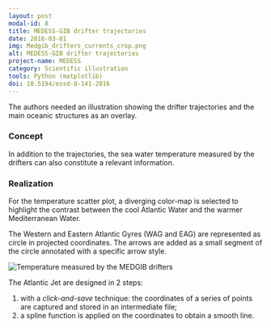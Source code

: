 ```yaml
---
layout: post
modal-id: 8
title: MEDESS-GIB drifter trajectories
date: 2016-03-01
img: Medgib_drifters_currents_crop.png
alt: MEDESS-GIB drifter trajectories
project-name: MEDESS
category: Scientific illustration
tools: Python (matplotlib)
doi: 10.5194/essd-8-141-2016
---
```


The authors needed an illustration showing the drifter trajectories and the main oceanic structures as an overlay.

### Concept

In addition to the trajectories, the sea water temperature measured by the drifters can also constitute a relevant information.

### Realization

For the temperature scatter plot, a diverging color-map is selected to highlight the contrast between the cool Atlantic Water and the warmer Mediterranean Water.

The Western and Eastern Atlantic Gyres (WAG and EAG) are represented as circle in projected coordinates. The arrows are added as a small segment of the circle annotated with a specific arrow style.

<img src="{{ site.url }}/figures/portfolio/Medgib_drifters_currents.png" class="img-responsive" alt="Temperature measured by the MEDGIB drifters">

The Atlantic Jet are designed in 2 steps:
1. with a *click-and-save* technique: the coordinates of a series of points are captured and stored in an intermediate file;
2. a spline function is applied on the coordinates to obtain a smooth line.
